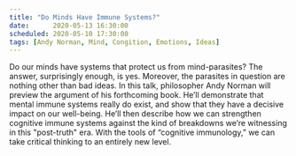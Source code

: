 ```yaml
---
title: "Do Minds Have Immune Systems?"
date:      2020-05-13 16:30:00
scheduled: 2020-05-10 17:30:00
tags: [Andy Norman, Mind, Congition, Emotions, Ideas]
---
```

Do our minds have systems that protect us from mind-parasites? The answer, surprisingly enough, is yes. Moreover, the parasites in question are nothing other than bad ideas. In this talk, philosopher Andy Norman will preview the argument of his forthcoming book. He’ll demonstrate that mental immune systems really do exist, and show that they have a decisive impact on our well-being. He’ll then describe how we can strengthen cognitive immune systems against the kind of breakdowns we’re witnessing in this "post-truth" era. With the tools of “cognitive immunology,” we can take critical thinking to an entirely new level.

